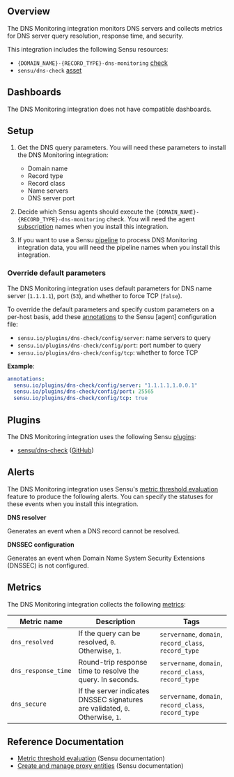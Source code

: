 ## Overview

<!-- Sensu Integration description; supports markdown -->

The DNS Monitoring integration monitors DNS servers and collects metrics for DNS server query resolution, response time, and security.

<!-- Provide a high level overview of the integration contents (e.g. checks, filters, mutators, handlers, assets, etc) -->

This integration includes the following Sensu resources:

* `{DOMAIN_NAME}-{RECORD_TYPE}-dns-monitoring` [check]
* `sensu/dns-check` [asset]

## Dashboards

<!-- List of compatible dashboards w/ screenshots (supports png, jpeg, and gif images; relative paths only; e.g. `![](img/dashboard-1.png)` )-->

<!-- This integration is compatible with the [{{dashboard_name}}][{{dashboard_link}}] (included w/ [Sensu Plus][sensu-plus]). -->

<!-- ![](img/dashboard.png) -->

The DNS Monitoring integration does not have compatible dashboards.

## Setup

<!-- Sensu Integration setup instructions, including Sensu agent configuration and external component configuration -->
<!-- EXAMPLE: what configuration (if any) is required in a third-party service to enable monitoring? -->

1. Get the DNS query parameters. You will need these parameters to install the DNS Monitoring integration:

   - Domain name
   - Record type
   - Record class
   - Name servers
   - DNS server port

1. Decide which Sensu agents should execute the `{DOMAIN_NAME}-{RECORD_TYPE}-dns-monitoring` check. You will need the agent [subscription] names when you install this integration.

1. If you want to use a Sensu [pipeline] to process DNS Monitoring integration data, you will need the pipeline names when you install this integration.

### Override default parameters

The DNS Monitoring integration uses default parameters for DNS name server (`1.1.1.1`), port (`53`), and whether to force TCP (`false`).

To override the default parameters and specify custom parameters on a per-host basis, add these [annotations] to the Sensu [agent] configuration file:

   - `sensu.io/plugins/dns-check/config/server`: name servers to query
   - `sensu.io/plugins/dns-check/config/port`: port number to query
   - `sensu.io/plugins/dns-check/config/tcp`: whether to force TCP

**Example**:

```yaml
annotations:
  sensu.io/plugins/dns-check/config/server: "1.1.1.1,1.0.0.1"
  sensu.io/plugins/dns-check/config/port: 25565
  sensu.io/plugins/dns-check/config/tcp: true
```

## Plugins

<!-- Links to any Sensu Integration dependencies (i.e. Sensu Plugins) -->

The DNS Monitoring integration uses the following Sensu [plugins]:

- [sensu/dns-check][dns-check-bonsai] ([GitHub][dns-check-github])

## Alerts

<!-- List of all alerts generated by this integration. -->

The DNS Monitoring integration uses Sensu's [metric threshold evaluation] feature to produce the following alerts. You can specify the statuses for these events when you install this integration.

**DNS resolver**

Generates an event when a DNS record cannot be resolved.

**DNSSEC configuration**

Generates an event when Domain Name System Security Extensions (DNSSEC) is not configured.

## Metrics

<!-- List of all metrics or events collected by this integration. -->

The DNS Monitoring integration collects the following [metrics]:

Metric name | Description | Tags
----------- | ----------- | ----
`dns_resolved` | If the query can be resolved, `0`. Otherwise, `1`. | `servername`, `domain`, `record_class`, `record_type`
`dns_response_time` | Round-trip response time to resolve the query. In seconds. | `servername`, `domain`, `record_class`, `record_type`
`dns_secure` | If the server indicates DNSSEC signatures are validated, `0`. Otherwise, `1`. | `servername`, `domain`, `record_class`, `record_type`

## Reference Documentation

<!-- Please provide links to any relevant reference documentation to help users learn more and/or troubleshoot this integration; specifically including any third-party software documentation. -->

- [Metric threshold evaluation][metric threshold evaluation] (Sensu documentation)
- [Create and manage proxy entities] (Sensu documentation)


<!-- Links -->
[check]: https://docs.sensu.io/sensu-go/latest/observability-pipeline/observe-schedule/checks/
[asset]: https://docs.sensu.io/sensu-go/latest/plugins/assets/
[subscription]: https://docs.sensu.io/sensu-go/latest/observability-pipeline/observe-schedule/subscriptions/
[subscriptions]: https://docs.sensu.io/sensu-go/latest/observability-pipeline/observe-schedule/subscriptions/
[agents]: https://docs.sensu.io/sensu-go/latest/observability-pipeline/observe-schedule/agent/
[annotations]: https://docs.sensu.io/sensu-go/latest/observability-pipeline/observe-schedule/agent/#general-configuration-flags
[plugins]: https://docs.sensu.io/sensu-go/latest/plugins/
[metrics]: https://docs.sensu.io/sensu-go/latest/observability-pipeline/observe-schedule/metrics/
[handler]: https://docs.sensu.io/sensu-go/latest/observability-pipeline/observe-process/handlers/
[pipeline]: https://docs.sensu.io/sensu-go/latest/observability-pipeline/observe-process/pipelines/
[secret]: https://docs.sensu.io/sensu-go/latest/operations/manage-secrets/secrets/
[secrets]: https://docs.sensu.io/sensu-go/latest/operations/manage-secrets/secrets/
[tokens]: https://docs.sensu.io/sensu-go/latest/observability-pipeline/observe-schedule/tokens/
[sensu-plus]: https://sensu.io/features/analytics
[metric-threshold-rule]: #
[dns-check-bonsai]: https://bonsai.sensu.io/assets/sensu/dns-check
[dns-check-github]: https://github.com/sensu/dns-check
[metric threshold evaluation]: https://docs.sensu.io/sensu-go/latest/observability-pipeline/observe-schedule/metrics/#metric-threshold-evaluation
[Create and manage proxy entities]: https://docs.sensu.io/sensu-go/latest/observability-pipeline/observe-entities/entities/#create-and-manage-proxy-entities
